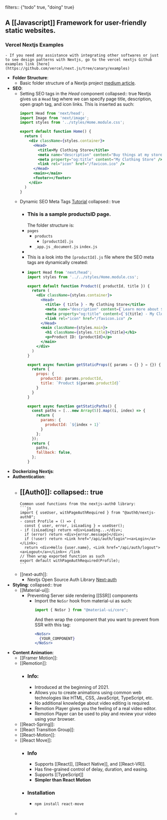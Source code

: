 filters:: {"todo" true, "doing" true}

## A [[Javascript]] Framework for user-friendly static websites.
### Vercel Nextjs Examples
	- If you need any assistance with integrating other softwares or just to see design patterns with Nextjs, go to the vercel nextjs Github examples link [here](https://github.com/vercel/next.js/tree/canary/examples)
- **Folder Structure**:
	- Basic folder structure of a Nextjs project [medium article](https://medium.com/@pablo.delvalle.cr/an-opinionated-basic-next-js-files-and-directories-structure-88fefa2aa759).
- **SEO**:
	- Setting SEO tags in the *Head* component
	  collapsed:: true
	  Nextjs gives us a `Head` tag where we can specify page title, description, open graph tag, and icon links. This is inserted as such:
	  ```jsx
	  import Head from 'next/head';
	  import Image from 'next/image';
	  import styles from '../styles/Home.module.css';
	  
	  export default function Home() {
	    return (
	      <div className={styles.container}>
	        <Head>
	          <title>My Clothing Store</title>
	          <meta name="description" content="Buy things at my store!" />
	          <meta property="og:title" content="My Clothing Store" />
	          <link rel="icon" href="/favicon.ico" />
	        </Head>
	        <main></main>
	        <footer></footer>
	      </div>
	    )
	  }
	  ```
	- Dynamic SEO Meta Tags [Tutorial](https://www.youtube.com/watch?v=8BrZeaw3sLQ&t=163s)
	  collapsed:: true
		- ### This is a sample productsID page. 
		  The folder structure is:
		- `pages`
			- `products`
				- `[productId].js`
			- `_app.js`
			  `_document.js`
			  `index.js`
		-
		- This is a look into the `[productId].js` file where the SEO meta tags are dynamically created:
		-
		  ```jsx
		  import Head from 'next/head';
		  import styles from '../../styles/Home.module.css';
		  
		  export default function Product({ productId, title }) {
		    return (
		      <div className={styles.container}>
		        <Head>
		          <title> { title } - My Clothing Store</title>
		          <meta name="description" content={`Learn more about ${title}`} />
		          <meta property="og:title" content={`${title} - My Clothing Store`} />
		          <link rel="icon" href="/favicon.ico" />
		        </Head>
		        <main className={styles.main}>
		          <h1 className={styles.title}>{title}</h1>
		          <p>Product ID: {productId}</p>
		        </main>
		      </div> 
		    )
		  }
		  
		  export async function getStaticProps({ params = {} } = {}) {
		    return {
		      props: {
		        productId: params.productId,
		        title: `Product ${params.productId}`
		      }
		    }
		  }
		  
		  export async function getStaticPaths() {
		    const paths = [...new Array(5)].map((i, index) => {
		      return {
		        params: {
		          productId: `${index + 1}`
		        }
		      };
		    });
		    return {
		      paths,
		      fallback: false,
		    };
		  }
		  ```
- **Dockerizing Nextjs**:
- **Authentication**:
	- [[Auth0]]:
	  collapsed:: true
		-
		  Common used functions from the nextjs-auth0 library:
		  ```js
		  import { useUser, withPageAuthRequired } from "@auth0/nextjs-auth0";
		  - const Profile = () => {
		    const { user, error, isLoading } = useUser();
		  - if (isLoading) return <div>Loading...</div>;
		    if (error) return <div>{error.message}</div>;
		    if (!user) return <Link href="/api/auth/login"><a>Login</a></Link>;
		    return <div>Hello {user.name}, <Link href="/api/auth/logout"><a>Logout</a></Link>< /link 
		  // Then wrap exported function as such
		  export default withPageAuthRequired(Profile);
		  ```
	- [[next-auth]]:
		- Nextjs Open Source Auth Library [Next-auth](https://next-auth.js.org/)
- **Styling**:
  collapsed:: true
	- [[Material-ui]]:
		- Preventing Server side rendering [[SSR]] components
			- Import the `NoSsr` hook from material-ui as such:
			  ```jsx
			  import { NoSsr } from "@material-ui/core";
			  ```
			  And then wrap the component that you want to prevent from SSR with this tag:
			  ```jsx
			  <NoSsr>
			    {YOUR_COMPONENT}
			  </NoSsr>
			  ```
- **Content Animation**:
	- [[Framer Motion]]:
	- [[Remotion]]:
		- ### Info:
			- Introduced at the beginning of 2021.
			- Allows you to create animations using common web technologies like HTML, CSS, JavaScript, TypeScript, etc.
			- No additional knowledge about video editing is required.
			- Remotion Player gives you the feeling of a real video editor.
			- Remotion Player can be used to play and review your video using your browser.
	- [[React-Spring]]:
	- [[React Transition Group]]:
	- [[React-Motion]]:
	- [[React Move]]:
		- ### Info
			- Supports [[React]], [[React Native]], and [[React-VR]].
			- Has fine-grained control of delay, duration, and easing.
			- Supports [[TypeScript]]
			- **Simpler than React Motion**
		- ### Installation
			-
			  ```jsx
			  npm install react-move
			  ```
	-